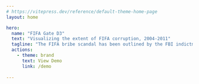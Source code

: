 ```yaml
---
# https://vitepress.dev/reference/default-theme-home-page
layout: home

hero:
  name: "FIFA Gate D3"
  text: "Visualizing the extent of FIFA corruption, 2004-2011"
  tagline: "The FIFA bribe scandal has been outlined by the FBI indictment in a <a href=\"https://www.justice.gov/opa/file/450211/download\">sprawling 164-page PDF document</a>. It contains twelve trans-national bribe schemes, involving multiple corporations as well as individual conspirators from the highest levels of FIFA’s governing bodies."
  actions:
    - theme: brand
      text: View Demo
      link: /demo
    
---
```

